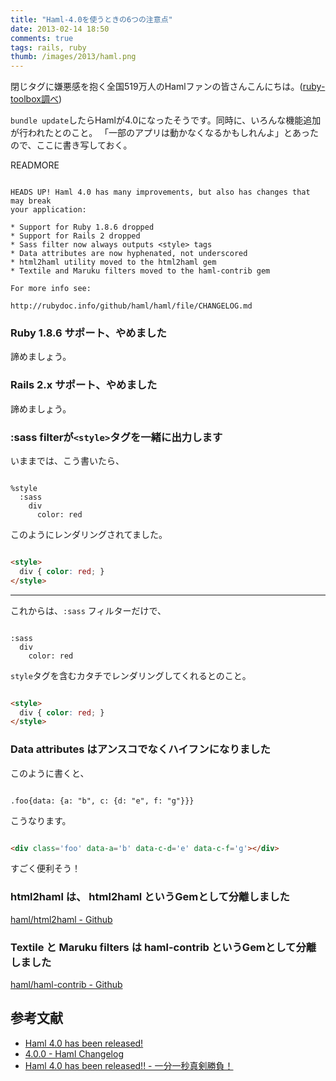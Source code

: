 ```yaml
---
title: "Haml-4.0を使うときの6つの注意点"
date: 2013-02-14 18:50
comments: true
tags: rails, ruby
thumb: /images/2013/haml.png
---
```


閉じタグに嫌悪感を抱く全国519万人のHamlファンの皆さんこんにちは。([ruby-toolbox調べ](https://www.ruby-toolbox.com/))

`bundle update`したらHamlが4.0になったそうです。同時に、いろんな機能追加が行われたとのこと。
「一部のアプリは動かなくなるかもしれんよ」とあったので、ここに書き写しておく。

READMORE

```

HEADS UP! Haml 4.0 has many improvements, but also has changes that may break
your application:

* Support for Ruby 1.8.6 dropped
* Support for Rails 2 dropped
* Sass filter now always outputs <style> tags
* Data attributes are now hyphenated, not underscored
* html2haml utility moved to the html2haml gem
* Textile and Maruku filters moved to the haml-contrib gem

For more info see:

http://rubydoc.info/github/haml/haml/file/CHANGELOG.md
```
### Ruby 1.8.6 サポート、やめました

諦めましょう。

### Rails 2.x サポート、やめました

諦めましょう。

### :sass filterが`<style>`タグを一緒に出力します

いままでは、こう書いたら、

``` haml

%style
  :sass
    div
      color: red
```

このようにレンダリングされてました。

``` html

<style>
  div { color: red; }
</style>
```
---

これからは、`:sass` フィルターだけで、

``` haml

:sass
  div
    color: red
```

`style`タグを含むカタチでレンダリングしてくれるとのこと。

``` html

<style>
  div { color: red; }
</style>
```

### Data attributes はアンスコでなくハイフンになりました

このように書くと、

``` haml

.foo{data: {a: "b", c: {d: "e", f: "g"}}}
```

こうなります。

``` html

<div class='foo' data-a='b' data-c-d='e' data-c-f='g'></div>
```

すごく便利そう！

### html2haml は、 html2haml というGemとして分離しました

[haml/html2haml - Github](https://github.com/haml/html2haml)

### Textile と Maruku filters は haml-contrib というGemとして分離しました

[haml/haml-contrib - Github](https://github.com/haml/haml-contrib)

## 参考文献

- [Haml 4.0 has been released!](http://blog.haml.info/post/42998475354/haml-4-0-has-been-released)
- [4.0.0 - Haml Changelog](http://haml.info/docs/yardoc/file.CHANGELOG.html#400)
- [Haml 4.0 has been released!! - 一分一秒真剣勝負！](http://yatmsu.hatenablog.com/entry/2013/02/14/Haml_4_0_has_been_released%21%21)

